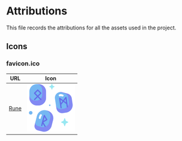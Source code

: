 # Attributions

This file records the attributions for all the assets used in the project.

## Icons

### favicon.ico

| URL                                                     | Icon                               |
| ------------------------------------------------------- | ---------------------------------- |
| [Rune](https://www.flaticon.com/free-icon/rune_8381969) | <img src="./rune.png" width="128"> |
